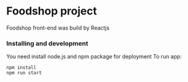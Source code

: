 # Foodshop project
Foodshop front-end was build by Reactjs

### Installing and development
You need install node.js and npm package for deployment
To run app:
```
npm install
npm run start
```
